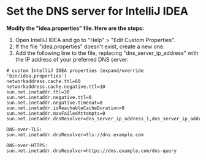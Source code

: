 # Set the DNS server for IntelliJ IDEA

**Modify the "idea.properties" file. Here are the steps:**

1. Open IntelliJ IDEA and go to "Help" > "Edit Custom Properties".
2. If the file "idea.properties" doesn't exist, create a new one.
3. Add the following line to the file, replacing "dns_server_ip_address" with the IP address of your preferred DNS server:

```
# custom IntelliJ IDEA properties (expand/override 'bin/idea.properties')
networkaddress.cache.ttl=60
networkaddress.cache.negative.ttl=10
sun.net.inetaddr.ttl=30
sun.net.inetaddr.negative.ttl=0
sun.net.inetaddr.negative.timeout=0
sun.net.inetaddr.isReachableCacheDuration=0
sun.net.inetaddr.maxFailedAttempts=0
sun.net.inetaddr.dnsResolver=dns_server_ip_address_1,dns_server_ip_address_2,!127.0.0.1
```

```
DNS-over-TLS:
sun.net.inetaddr.dnsResolver=tls://dns.example.com

DNS-over-HTTPS:
sun.net.inetaddr.dnsResolver=https://dns.example.com/dns-query
```
